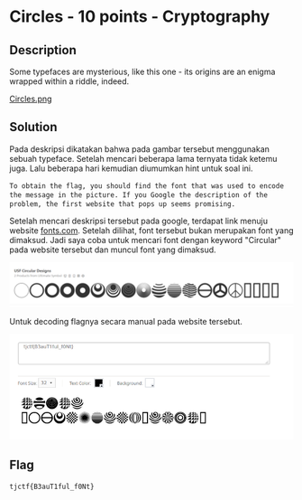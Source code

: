 # Circles - 10 points - Cryptography

## Description

Some typefaces are mysterious, like this one - its origins are an enigma wrapped within a riddle, indeed.

[Circles.png](./circles.png)

## Solution

Pada deskripsi dikatakan bahwa pada gambar tersebut menggunakan sebuah typeface. Setelah mencari beberapa lama ternyata tidak ketemu juga. Lalu beberapa hari kemudian diumumkan hint untuk soal ini.

```
To obtain the flag, you should find the font that was used to encode the message in the picture. If you Google the description of the problem, the first website that pops up seems promising. 
```

Setelah mencari deskripsi tersebut pada google, terdapat link menuju website [fonts.com](https://www.fonts.com/font/mans-greback/notera/story). Setelah dilihat, font tersebut bukan merupakan font yang dimaksud. Jadi saya coba untuk mencari font dengan keyword "Circular" pada website tersebut dan muncul font yang dimaksud.

![typeface](./typeface.png)

Untuk decoding flagnya secara manual pada website tersebut.

![flag](./flag.png)

## Flag

```
tjctf{B3auT1ful_f0Nt}
```
